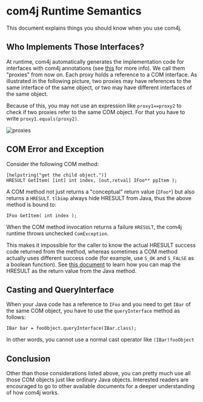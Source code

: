 # com4j Runtime Semantics

This document explains things you should know when you use com4j.

## Who Implements Those Interfaces?

At runtime, com4j automatically generates the implementation code for
interfaces with com4j annotations (see [this](http://java.sun.com/j2se/1.5/docs/api/java/lang/reflect/Proxy.html) for more info).
We call them "proxies" from now on. Each proxy holds a reference to a COM interface.
As illustrated in the following picture, two proxies may have references to the same
interface of the same object, or two may have different interfaces of the same object.

Because of this, you may not use an expression like `proxy1==proxy2` to check
if two proxies refer to the same COM object. For that you have to write `proxy1.equals(proxy2)`.

![proxies](proxies.png "COM4J Proxies")

## COM Error and Exception

Consider the following COM method:

    [helpstring("get the child object.")]
    HRESULT GetItem( [int] int index, [out,retval] IFoo** ppItem );

A COM method not just returns a "conceptual" return value (`IFoo*`) but also returns a `HRESULT`.
`tlbimp` always hide HRESULT from Java, thus the above method is bound to:

    IFoo GetItem( int index );

When the COM method invocation returns a failure `HRESULT`, the com4j runtime throws unchecked `ComException`.

This makes it impossible for the caller to know the actual HRESULT success code
returned from the method, whereas sometimes a COM method actually uses different success code
(for example, use `S_OK` and `S_FALSE` as a boolean function). See [this document](annotations.html) to
learn how you can map the HRESULT as the return value from the Java method.

## Casting and QueryInterface

When your Java code has a reference to `IFoo` and you need to get `IBar` of the same COM object,
you have to use the `queryInterface` method as follows:

    IBar bar = fooObject.queryInterface(IBar.class);

In other words, you cannot use a normal cast operator like `(IBar)fooObject`

## Conclusion

Other than those considerations listed above, you can pretty much use all those
COM objects just like ordinary Java objects. Interested readers are encouraged to
go to other available documents for a deeper understanding of how com4j works.